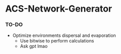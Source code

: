 # ACS-Network-Generator

### TO-DO
- Optimize environments dispersal and evaporation
  - Use bitwise to perform calculations
  - Ask gpt lmao

